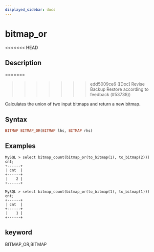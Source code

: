```yaml
---
displayed_sidebar: docs
---
```


# bitmap_or

<<<<<<< HEAD
## Description
=======

>>>>>>> edd5009ce6 ([Doc] Revise Backup Restore according to feedback (#53738))

Calculates the union of two input bitmaps and return a new bitmap.

## Syntax

```Haskell
BITMAP BITMAP_OR(BITMAP lhs, BITMAP rhs)
```

## Examples

```Plain Text
MySQL > select bitmap_count(bitmap_or(to_bitmap(1), to_bitmap(2))) cnt;
+------+
| cnt  |
+------+
|    2 |
+------+

MySQL > select bitmap_count(bitmap_or(to_bitmap(1), to_bitmap(1))) cnt;
+------+
| cnt  |
+------+
|    1 |
+------+
```

## keyword

BITMAP_OR,BITMAP
